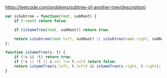 https://leetcode.com/problems/subtree-of-another-tree/description/

```js
var isSubtree = function(root, subRoot) {
    if (!root) return false;

    if (isSameTree(root, subRoot)) return true;

    return isSubtree(root.left, subRoot) || isSubtree(root.right, subRoot);
};

function isSameTree(s, t) {
    if (!s && !t) return true;
    if (!s || !t || s.val !== t.val) return false;
    return isSameTree(s.left, t.left) && isSameTree(s.right, t.right);
}
```